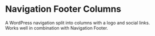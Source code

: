 # Navigation Footer Columns

A WordPress navigation split into columns with a logo and social links. Works well in combination with Navigation Footer.
